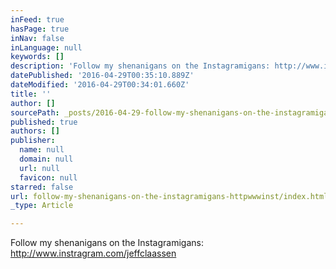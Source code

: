 ```yaml
---
inFeed: true
hasPage: true
inNav: false
inLanguage: null
keywords: []
description: 'Follow my shenanigans on the Instagramigans: http://www.instragram.com/jeffclaassen'
datePublished: '2016-04-29T00:35:10.889Z'
dateModified: '2016-04-29T00:34:01.660Z'
title: ''
author: []
sourcePath: _posts/2016-04-29-follow-my-shenanigans-on-the-instagramigans-httpwwwinst.md
published: true
authors: []
publisher:
  name: null
  domain: null
  url: null
  favicon: null
starred: false
url: follow-my-shenanigans-on-the-instagramigans-httpwwwinst/index.html
_type: Article

---
```

Follow my shenanigans on the Instagramigans: http://www.instragram.com/jeffclaassen